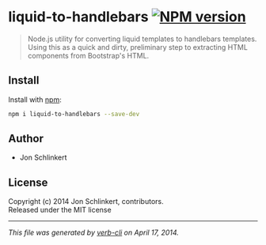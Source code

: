 # liquid-to-handlebars [![NPM version](https://badge.fury.io/js/liquid-to-handlebars.png)](http://badge.fury.io/js/liquid-to-handlebars)

> Node.js utility for converting liquid templates to handlebars templates. Using this as a quick and dirty, preliminary step to extracting HTML components from Bootstrap's HTML.

## Install
Install with [npm](npmjs.org):

```bash
npm i liquid-to-handlebars --save-dev
```


## Author
 * Jon Schlinkert

## License
Copyright (c) 2014 Jon Schlinkert, contributors.  
Released under the MIT license

***

_This file was generated by [verb-cli](https://github.com/assemble/verb-cli) on April 17, 2014._
